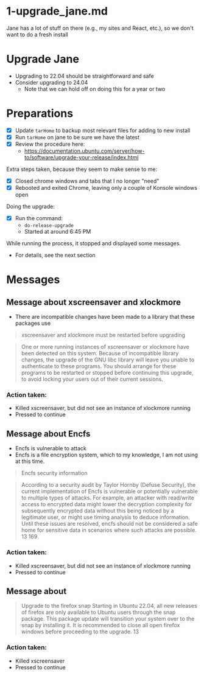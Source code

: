 
# 1-upgrade_jane.md

Jane has a lot of stuff on there (e.g., my sites and React, etc.), so we don't want to do a fresh install


# Upgrade Jane

- Upgrading to 22.04 should be straightforward and safe
- Consider upgrading to 24.04
  - Note that we can hold off on doing this for a year or two


# Preparations

- [X] Update `tarHome` to backup most relevant files for adding to new install
- [X] Run `tarHome` on jane to be sure we have the latest
- [X] Review the procedure here:
  - https://documentation.ubuntu.com/server/how-to/software/upgrade-your-release/index.html

Extra steps taken, because they seem to make sense to me:

- [X] Closed chrome windows and tabs that I no longer "need"
- [X] Rebooted and exited Chrome, leaving only a couple of Konsole windows open

Doing the upgrade:

- [X] Run the command:
  - `do-release-upgrade`
  - Started at around 6:45 PM

While running the process, it stopped and displayed some messages.

- For details, see the next section


# Messages

## Message about xscreensaver and xlockmore

- There are incompatible changes have been made to a library that these packages use

> xscreensaver and xlockmore must be restarted before upgrading

> One or more running instances of xscreensaver or xlockmore have been detected on this system. Because of incompatible library changes, the upgrade of the GNU libc  library will leave you unable to authenticate to these programs. You should arrange for these programs to be restarted or stopped before continuing this upgrade, to avoid locking your users out of their current sessions.

### Action taken:

- Killed xscreensaver, but did not see an instance of xlockmore running
- Pressed <Enter> to continue

## Message about Encfs

- Encfs is vulnerable to attack
- Encfs is a file encryption system, which to my knowledge, I am not using at this time.

> Encfs security information

> According to a security audit by Taylor Hornby (Defuse Security), the current implementation of Encfs is vulnerable or potentially vulnerable to multiple types of  attacks. For example, an attacker with read/write access to encrypted data might lower the decryption complexity for subsequently encrypted data without this being  noticed by a legitimate user, or might use timing analysis to deduce information.  Until these issues are resolved, encfs should not be considered a safe home for sensitive data in scenarios where such attacks are possible. 13 169

### Action taken:

- Killed xscreensaver, but did not see an instance of xlockmore running
- Pressed <Enter> to continue

## Message about 

> Upgrade to the firefox snap  Starting in Ubuntu 22.04, all new releases of firefox are only available to Ubuntu users through the snap package.  This package update will transition your system over to the snap by installing it.  It is recommended to close all open firefox windows before proceeding to the upgrade. 13

### Action taken:

- Killed xscreensaver
- Pressed <Enter> to continue


